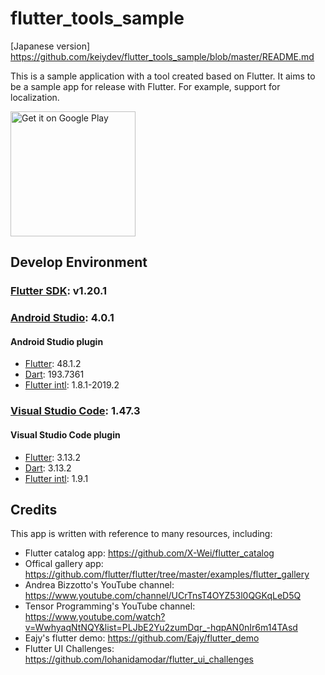 # flutter_tools_sample

[Japanese version]
https://github.com/keiydev/flutter_tools_sample/blob/master/README.md

This is a sample application with a tool created based on Flutter.
It aims to be a sample app for release with Flutter. For example, support for localization.

<a href='https://play.google.com/store/apps/details?id=com.keiydev.flutter_tools_sample&pcampaignid=MKT-Other-global-all-co-prtnr-py-PartBadge-Mar2515-1'>
  <img alt='Get it on Google Play' src='https://play.google.com/intl/en_us/badges/images/generic/en_badge_web_generic.png' width='200'/>
</a>

## Develop Environment

### <a href="https://flutter.dev/">Flutter SDK</a>: v1.20.1

### <a href="https://developer.android.com/studio">Android Studio</a>: 4.0.1

#### Android Studio plugin

* <a href="https://plugins.jetbrains.com/plugin/9212-flutter">Flutter</a>: 48.1.2
* <a href="https://plugins.jetbrains.com/plugin/6351-dart">Dart</a>: 193.7361
* <a href="https://github.com/localizely/flutter-intl-plugin-sample-app">Flutter intl</a>: 1.8.1-2019.2

### <a href=https://code.visualstudio.com/>Visual Studio Code</a>: 1.47.3

#### Visual Studio Code plugin

* <a href="https://marketplace.visualstudio.com/items?itemName=Dart-Code.flutter">Flutter</a>: 3.13.2
* <a href="https://marketplace.visualstudio.com/items?itemName=Dart-Code.dart-code">Dart</a>: 3.13.2
* <a href="https://github.com/localizely/flutter-intl-plugin-sample-app">Flutter intl</a>: 1.9.1

## Credits

This app is written with reference to many resources, including:

* Flutter catalog app: https://github.com/X-Wei/flutter_catalog
* Offical gallery app: https://github.com/flutter/flutter/tree/master/examples/flutter_gallery
* Andrea Bizzotto's YouTube channel: https://www.youtube.com/channel/UCrTnsT4OYZ53l0QGKqLeD5Q
* Tensor Programming's YouTube channel: https://www.youtube.com/watch?v=WwhyaqNtNQY&list=PLJbE2Yu2zumDqr_-hqpAN0nIr6m14TAsd
* Eajy's flutter demo: https://github.com/Eajy/flutter_demo
* Flutter UI Challenges: https://github.com/lohanidamodar/flutter_ui_challenges

